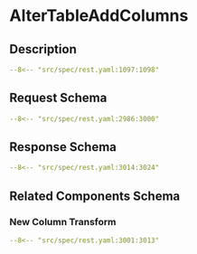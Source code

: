 # AlterTableAddColumns

## Description

```yaml
--8<-- "src/spec/rest.yaml:1097:1098"
```

## Request Schema

```yaml
--8<-- "src/spec/rest.yaml:2986:3000"
```
## Response Schema

```yaml
--8<-- "src/spec/rest.yaml:3014:3024"
```

## Related Components Schema
### New Column Transform

```yaml
--8<-- "src/spec/rest.yaml:3001:3013"
```
